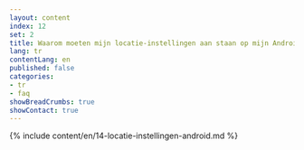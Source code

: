 ```yaml
---
layout: content
index: 12
set: 2
title: Waarom moeten mijn locatie-instellingen aan staan op mijn Android-telefoon?
lang: tr
contentLang: en
published: false
categories:
- tr
- faq
showBreadCrumbs: true
showContact: true
---
```

{% include content/en/14-locatie-instellingen-android.md %}

